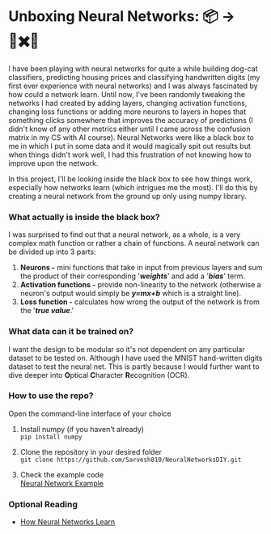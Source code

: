 
# Unboxing Neural Networks: 📦 -> 🔢✖️🔢
I have been playing with neural networks for quite a while building dog-cat classifiers, predicting housing prices and classifying handwritten digits (my first ever experience with neural networks) and I was always fascinated by how could a network learn. Until now, I've been randomly tweaking the networks I had created by adding layers, changing activation functions, changing loss functions or adding more neurons to layers in hopes that something clicks somewhere that improves the accuracy of predictions (I didn't know of any other metrics either until I came across the confusion matrix in my CS with AI course). Neural Networks were like a black box to me in which I put in some data and it would magically spit out results but when things didn't work well, I had this frustration of not knowing how to improve upon the network.

In this project, I'll be looking inside the black box to see how things work, especially how networks learn (which intrigues me the most). I'll do this by creating a neural network from the ground up only using numpy library.

### What actually is inside the black box?
I was surprised to find out that a neural network, as a whole, is a very complex math function or rather a chain of functions. A neural network can be divided up into  3 parts:
1. **Neurons -** mini functions that take in input from previous layers and sum the product of their corresponding '***weights***' and add a '***bias***' term.
2. **Activation functions -** provide non-linearity to the network (otherwise a neuron's output would simply be ***y=mx+b*** which is a straight line).
3. **Loss function -** calculates how wrong the output of the network is from the '***true value***.' 

### What data can it be trained on?
I want the design to be modular so it's not dependent on any particular dataset to be tested on. Although I have used the MNIST hand-written digits dataset to test the neural net. This is partly because I would further want to dive deeper into **O**ptical **C**haracter **R**ecognition (OCR).

### How to use the repo?
Open the command-line interface of your choice
1. Install numpy (if you haven't already)<br>
	`pip install numpy`
 
2. Clone the repository in your desired folder<br>
	`git clone https://github.com/Sarvesh810/NeuralNetworksDIY.git`

3. Check the example code<br>
	[Neural Network Example](https://github.com/Sarvesh810/NeuralNetworksDIY/blob/main/notebooks/mnist_example_notebook.ipynb)

### Optional Reading
- [How Neural Networks Learn](https://khandelwalsarvesh.hashnode.dev/unboxing-neural-networks-a-quick-summary)
